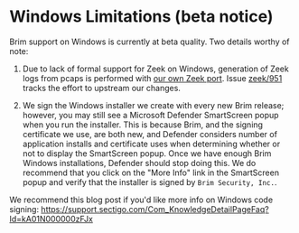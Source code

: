 # Windows Limitations (beta notice)

Brim support on Windows is currently at beta quality. Two details worthy of
note:

1. Due to lack of formal support for Zeek on Windows, generation of Zeek logs
from pcaps is performed with
[our own Zeek port](https://github.com/brimsec/zeek). Issue
[zeek/951](https://github.com/zeek/zeek/issues/951) tracks the effort to
upstream our changes.

2. We sign the Windows installer we create with every new Brim release;
however, you may still see a Microsoft Defender SmartScreen popup when you run
the installer. This is because Brim, and the signing certificate we use, are
both new, and Defender considers number of application installs and certificate
uses when determining whether or not to display the SmartScreen popup. Once we
have enough Brim Windows installations, Defender should stop doing this.  We do
recommend that you click on the "More Info" link in the SmartScreen popup and
verify that the installer is signed by `Brim Security, Inc.`.

We recommend this blog post if you'd like more info on Windows code signing:
https://support.sectigo.com/Com_KnowledgeDetailPageFaq?Id=kA01N000000zFJx
